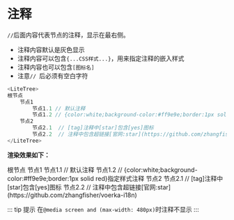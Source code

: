 # 注释

`//`后面内容代表节点的注释，显示在最右侧。

- 注释内容默认是灰色显示
- 注释内容可以包含`{...CSS样式...}`，用来指定注释的嵌入样式
- 注释内容也可以包含`[图标名]`
- 注意`// `后必须有空白字符

```ts
<LiteTree>
根节点
    节点1                     
        节点1.1 // 默认注释
        节点1.2 // {color:white;background-color:#ff9e9e;border:1px solid red}指定样式注释
    节点2                  
        节点2.1  // [tag]注释中[star]包含[yes]图标
        节点2.2  // 注释中包含超链接[官网:star](https://github.com/zhangfisher/voerka-i18n)
</LiteTree>
```

**渲染效果如下：**

<LiteTree>
根节点
    节点1                     
        节点1.1 // 默认注释
        节点1.2 // {color:white;background-color:#ff9e9e;border:1px solid red}指定样式注释
    节点2                  
        节点2.1  // [tag]注释中[star]包含[yes]图标
        节点2.2  // 注释中包含超链接[官网:star](https://github.com/zhangfisher/voerka-i18n)
</LiteTree>


::: tip 提示
在`@media screen and (max-width: 480px)`时注释不显示
:::



